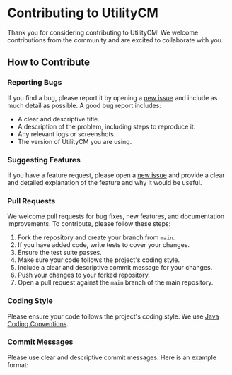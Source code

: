 # Contributing to UtilityCM

Thank you for considering contributing to UtilityCM! We welcome contributions from the community and are excited to collaborate with you.

## How to Contribute

### Reporting Bugs

If you find a bug, please report it by opening a [new issue](https://github.com/Skogrine/UtilityCM/issues) and include as much detail as possible. A good bug report includes:

- A clear and descriptive title.
- A description of the problem, including steps to reproduce it.
- Any relevant logs or screenshots.
- The version of UtilityCM you are using.

### Suggesting Features

If you have a feature request, please open a [new issue](https://github.com/Skogrine/UtilityCM/issues) and provide a clear and detailed explanation of the feature and why it would be useful.

### Pull Requests

We welcome pull requests for bug fixes, new features, and documentation improvements. To contribute, please follow these steps:

1. Fork the repository and create your branch from `main`.
2. If you have added code, write tests to cover your changes.
3. Ensure the test suite passes.
4. Make sure your code follows the project's coding style.
5. Include a clear and descriptive commit message for your changes.
6. Push your changes to your forked repository.
7. Open a pull request against the `main` branch of the main repository.

### Coding Style

Please ensure your code follows the project's coding style. We use [Java Coding Conventions](https://www.oracle.com/java/technologies/javase/codeconventions-introduction.html). 

### Commit Messages

Please use clear and descriptive commit messages. Here is an example format:

